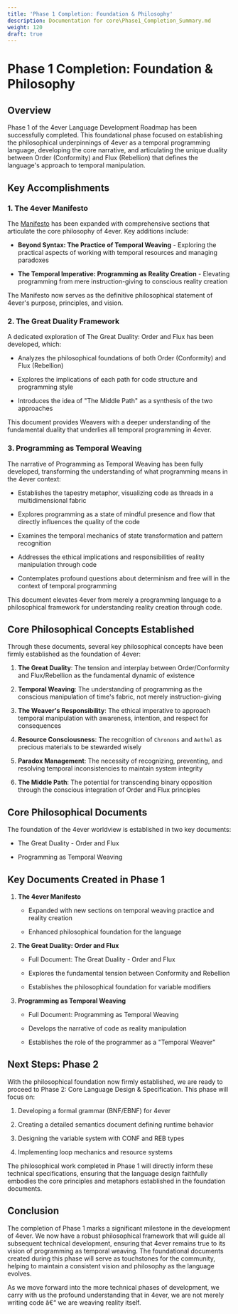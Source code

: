 ```yaml
---
title: 'Phase 1 Completion: Foundation & Philosophy'
description: Documentation for core\Phase1_Completion_Summary.md
weight: 120
draft: true
---
```


# Phase 1 Completion: Foundation & Philosophy



## Overview



Phase 1 of the 4ever Language Development Roadmap has been successfully completed. This foundational phase focused on establishing the philosophical underpinnings of 4ever as a temporal programming language, developing the core narrative, and articulating the unique duality between Order (Conformity) and Flux (Rebellion) that defines the language's approach to temporal manipulation.



## Key Accomplishments



### 1. The 4ever Manifesto



The [Manifesto](./Manifesto.md) has been expanded with comprehensive sections that articulate the core philosophy of 4ever. Key additions include:



- **Beyond Syntax: The Practice of Temporal Weaving** - Exploring the practical aspects of working with temporal resources and managing paradoxes

- **The Temporal Imperative: Programming as Reality Creation** - Elevating programming from mere instruction-giving to conscious reality creation



The Manifesto now serves as the definitive philosophical statement of 4ever's purpose, principles, and vision.



### 2. The Great Duality Framework



A dedicated exploration of The Great Duality: Order and Flux has been developed, which:



- Analyzes the philosophical foundations of both Order (Conformity) and Flux (Rebellion)

- Explores the implications of each path for code structure and programming style

- Introduces the idea of "The Middle Path" as a synthesis of the two approaches



This document provides Weavers with a deeper understanding of the fundamental duality that underlies all temporal programming in 4ever.



### 3. Programming as Temporal Weaving



The narrative of Programming as Temporal Weaving has been fully developed, transforming the understanding of what programming means in the 4ever context:



- Establishes the tapestry metaphor, visualizing code as threads in a multidimensional fabric

- Explores programming as a state of mindful presence and flow that directly influences the quality of the code

- Examines the temporal mechanics of state transformation and pattern recognition

- Addresses the ethical implications and responsibilities of reality manipulation through code

- Contemplates profound questions about determinism and free will in the context of temporal programming



This document elevates 4ever from merely a programming language to a philosophical framework for understanding reality creation through code.



## Core Philosophical Concepts Established



Through these documents, several key philosophical concepts have been firmly established as the foundation of 4ever:



1. **The Great Duality**: The tension and interplay between Order/Conformity and Flux/Rebellion as the fundamental dynamic of existence



2. **Temporal Weaving**: The understanding of programming as the conscious manipulation of time's fabric, not merely instruction-giving



3. **The Weaver's Responsibility**: The ethical imperative to approach temporal manipulation with awareness, intention, and respect for consequences



4. **Resource Consciousness**: The recognition of `Chronons` and `Aethel` as precious materials to be stewarded wisely



5. **Paradox Management**: The necessity of recognizing, preventing, and resolving temporal inconsistencies to maintain system integrity



6. **The Middle Path**: The potential for transcending binary opposition through the conscious integration of Order and Flux principles



## Core Philosophical Documents



The foundation of the 4ever worldview is established in two key documents:



- The Great Duality - Order and Flux

- Programming as Temporal Weaving



## Key Documents Created in Phase 1



1. **The 4ever Manifesto**

   - Expanded with new sections on temporal weaving practice and reality creation

   - Enhanced philosophical foundation for the language



2. **The Great Duality: Order and Flux**

   - Full Document: The Great Duality - Order and Flux

   - Explores the fundamental tension between Conformity and Rebellion

   - Establishes the philosophical foundation for variable modifiers



3. **Programming as Temporal Weaving**

   - Full Document: Programming as Temporal Weaving

   - Develops the narrative of code as reality manipulation

   - Establishes the role of the programmer as a "Temporal Weaver"



## Next Steps: Phase 2



With the philosophical foundation now firmly established, we are ready to proceed to Phase 2: Core Language Design & Specification. This phase will focus on:



1. Developing a formal grammar (BNF/EBNF) for 4ever

2. Creating a detailed semantics document defining runtime behavior

3. Designing the variable system with CONF and REB types

4. Implementing loop mechanics and resource systems



The philosophical work completed in Phase 1 will directly inform these technical specifications, ensuring that the language design faithfully embodies the core principles and metaphors established in the foundation documents.



## Conclusion



The completion of Phase 1 marks a significant milestone in the development of 4ever. We now have a robust philosophical framework that will guide all subsequent technical development, ensuring that 4ever remains true to its vision of programming as temporal weaving. The foundational documents created during this phase will serve as touchstones for the community, helping to maintain a consistent vision and philosophy as the language evolves.



As we move forward into the more technical phases of development, we carry with us the profound understanding that in 4ever, we are not merely writing code â€“ we are weaving reality itself.